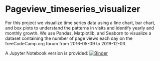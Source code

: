# Pageview_timeseries_visualizer

For this project we visualize time series data using a line chart, bar chart, and box plots to understand the patterns in visits and identify yearly and monthly growth. We use Pandas, Matplotlib, and Seaborn to visualize a dataset containing the number of page views each day on the freeCodeCamp.org forum from 2016-05-09 to 2019-12-03.

A Jupyter Notebook version is provided: [![Binder](https://mybinder.org/badge_logo.svg)](https://mybinder.org/v2/gh/Sithlord-dev/Pageview_timeseries_visualizer/main?filepath=Page%20view%20time-series%20visualizer.ipynb)
